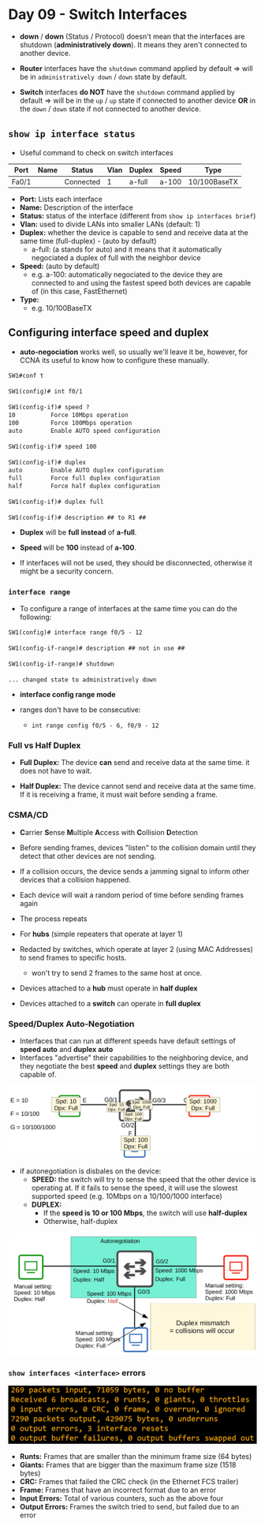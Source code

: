 # Day 09 - Switch Interfaces

-   **down** / **down** (Status / Protocol) doesn't mean that the interfaces are shutdown (**administratively down**). It means they aren't connected to another device.

-   **Router** interfaces have the `shutdown` command applied by default => will be in `administratively down` / `down` state by default.

-   **Switch** interfaces **do NOT** have the `shutdown` command applied by default => will be in the `up` / `up` state if connected to another device **OR** in the `down` / `down` state if not connected to another device.

## `show ip interface status `

-   Useful command to check on switch interfaces

| Port | Name | Status | Vlan | Duplex | Speed | Type |
| ---- | ---- | ------ | ---- | ------ | ----- | ---- |
| Fa0/1 | | Connected | 1 | a-full | a-100 | 10/100BaseTX |

- **Port:**  Lists each interface
- **Name:** Description of the interface
- **Status:** status of the interface (different from `show ip interfaces brief`)
- **Vlan:** used to divide LANs into smaller LANs (default: 1)
- **Duplex:** whether the device is capable to send and receive data at the same time (full-duplex) - (auto by default)
    - a-full: (a stands for auto) and it means that it automatically negociated a duplex of full with the neighbor device
- **Speed:** (auto by default)
    - e.g. a-100: automatically negociated to the device they are connected to and using the fastest speed both devices are capable of (in this case, FastEthernet)
- **Type:** 
    - e.g. 10/100BaseTX

## Configuring interface speed and duplex

- **auto-negociation** works well, so usually we'll leave it be, however, for CCNA its useful to know how to configure these manually.

```
SW1#conf t

SW1(config)# int f0/1

SW1(config-if)# speed ?
10          Force 10Mbps operation
100         Force 100Mbps operation
auto        Enable AUTO speed configuration

SW1(config-if)# speed 100

SW1(config-if)# duplex
auto        Enable AUTO duplex configuration
full        Force full duplex configuration
half        Force half duplex configuration

SW1(config-if)# duplex full

SW1(config-if)# description ## to R1 ##
```

- **Duplex** will be **full** **instead** of **a-full**.
- **Speed** will be **100** instead of **a-100**.

- If interfaces will not be used, they should be disconnected, otherwise it might be a security concern.

### `interface range`

- To configure a range of interfaces at the same time you can do the following:

```
SW1(config)# interface range f0/5 - 12

SW1(config-if-range)# description ## not in use ##

SW1(config-if-range)# shutdown

... changed state to administratively down

```

- **interface config range mode**

- ranges don't have to be consecutive:
    - `int range config f0/5 - 6, f0/9 - 12`

### Full vs Half Duplex

- **Full Duplex:** The device **can** send and receive data at the same time. it does not have to wait.

- **Half Duplex:** The device cannot send and receive data at the same time. If it is receiving a frame, it must wait before sending a frame.

### CSMA/CD
- **C**arrier **S**ense **M**ultiple **A**ccess with **C**ollision **D**etection
- Before sending frames, devices "listen" to the collision domain until they detect that other devices are not sending.
- If a collision occurs, the device sends a jamming signal to inform other devices that a collision happened.
- Each device will wait a random period of time before sending frames again
- The process repeats


- For **hubs** (simple repeaters that operate at layer 1)

- Redacted by switches, which operate at layer 2 (using MAC Addresses) to send frames to specific hosts.
    - won't try to send 2 frames to the same host at once.

- Devices attached to a **hub** must operate in **half duplex**
- Devices attached to a **switch** can operate in **full duplex**

### Speed/Duplex Auto-Negotiation

- Interfaces that can run at different speeds have default settings of **speed auto** and **duplex auto**
- Interfaces "advertise" their capabilities to the neighboring device, and they negotiate the best **speed** and **duplex** settings they are both capable of.

![autonegotiation](assets/day09/autoneg.png)

- if autonegotiation is disbales on the device:
    - **SPEED:** the switch will try to sense the speed that the other device is operating at. If it fails to sense the speed, it will use the slowest supported speed (e.g. 10Mbps on a 10/100/1000 interface)
    - **DUPLEX:** 
        - If the **speed is 10 or 100 Mbps**, the switch will use **half-duplex**
        - Otherwise, half-duplex

![autonegotiation](assets/day09/autoneg2.png)
 
### `show interfaces <interface>` errors

![interface errors](assets/day09/interr.png)

- **Runts:** Frames that are smaller than the minimum frame size (64 bytes)
- **Giants:** Frames that are bigger than the maximum frame size (1518 bytes)
- **CRC:** Frames that failed the CRC check (in the Ethernet FCS trailer)
- **Frame:** Frames that have an incorrect format due to an error
- **Input Errors:** Total of various counters, such as the above four
- **Output Errors:** Frames the switch tried to send, but failed due to an error